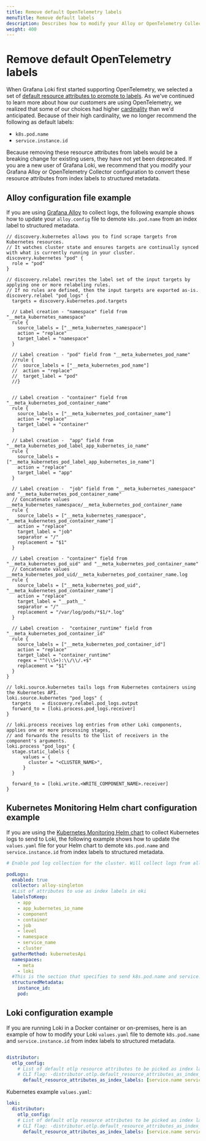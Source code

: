 ```yaml
---
title: Remove default OpenTelemetry labels
menuTitle: Remove default labels
description: Describes how to modify your Alloy or OpenTelemetry Collector configuration to demote default index labels to structured metadata.
weight: 400
---
```


# Remove default OpenTelemetry labels

When Grafana Loki first started supporting OpenTelemetry, we selected a set of [default resource attributes to promote to labels](https://grafana.com/docs/loki/<LOKI_VERSION>/get-started/labels/#default-labels-for-opentelemetry). As we've continued to learn more about how our customers are using OpenTelemetry, we realized that some of our choices had higher [cardinality](https://grafana.com/docs/loki/<LOKI_VERSION>/get-started/labels/cardinality/) than we'd anticipated. Because of their high cardinality, we no longer recommend the following as default labels:

- `k8s.pod.name`
- `service.instance.id`

Because removing these resource attributes from labels would be a breaking change for existing users, they have not yet been deprecated. If you are a new user of Grafana Loki, we recommend that you modify your Grafana Alloy or OpenTelemetry Collector configuration to convert these resource attributes from index labels to structured metadata.

## Alloy configuration file example

If you are using [Grafana Alloy](https://grafana.com/docs/alloy/latest/) to collect logs, the following example shows how to update your `alloy.config` file to demote `k8s.pod.name` from an index label to structured metadata.

```alloy
// discovery.kubernetes allows you to find scrape targets from Kubernetes resources.
// It watches cluster state and ensures targets are continually synced with what is currently running in your cluster.
discovery.kubernetes "pod" {
  role = "pod"
}

// discovery.relabel rewrites the label set of the input targets by applying one or more relabeling rules.
// If no rules are defined, then the input targets are exported as-is.
discovery.relabel "pod_logs" {
  targets = discovery.kubernetes.pod.targets

  // Label creation - "namespace" field from "__meta_kubernetes_namespace"
  rule {
    source_labels = ["__meta_kubernetes_namespace"]
    action = "replace"
    target_label = "namespace"
  }

  // Label creation - "pod" field from "__meta_kubernetes_pod_name"
  //rule {
  //  source_labels = ["__meta_kubernetes_pod_name"]
  //  action = "replace"
  //  target_label = "pod"
  //}


  // Label creation - "container" field from "__meta_kubernetes_pod_container_name"
  rule {
    source_labels = ["__meta_kubernetes_pod_container_name"]
    action = "replace"
    target_label = "container"
  }

  // Label creation -  "app" field from "__meta_kubernetes_pod_label_app_kubernetes_io_name"
  rule {
    source_labels = ["__meta_kubernetes_pod_label_app_kubernetes_io_name"]
    action = "replace"
    target_label = "app"
  }

  // Label creation -  "job" field from "__meta_kubernetes_namespace" and "__meta_kubernetes_pod_container_name"
  // Concatenate values __meta_kubernetes_namespace/__meta_kubernetes_pod_container_name
  rule {
    source_labels = ["__meta_kubernetes_namespace", "__meta_kubernetes_pod_container_name"]
    action = "replace"
    target_label = "job"
    separator = "/"
    replacement = "$1"
  }

  // Label creation - "container" field from "__meta_kubernetes_pod_uid" and "__meta_kubernetes_pod_container_name"
  // Concatenate values __meta_kubernetes_pod_uid/__meta_kubernetes_pod_container_name.log
  rule {
    source_labels = ["__meta_kubernetes_pod_uid", "__meta_kubernetes_pod_container_name"]
    action = "replace"
    target_label = "__path__"
    separator = "/"
    replacement = "/var/log/pods/*$1/*.log"
  }

  // Label creation -  "container_runtime" field from "__meta_kubernetes_pod_container_id"
  rule {
    source_labels = ["__meta_kubernetes_pod_container_id"]
    action = "replace"
    target_label = "container_runtime"
    regex = "^(\\S+):\\/\\/.+$"
    replacement = "$1"
  }
}

// loki.source.kubernetes tails logs from Kubernetes containers using the Kubernetes API.
loki.source.kubernetes "pod_logs" {
  targets    = discovery.relabel.pod_logs.output
  forward_to = [loki.process.pod_logs.receiver]
}

// loki.process receives log entries from other Loki components, applies one or more processing stages,
// and forwards the results to the list of receivers in the component's arguments.
loki.process "pod_logs" {
  stage.static_labels {
      values = {
        cluster = "<CLUSTER_NAME>",
      }
  }

  forward_to = [loki.write.<WRITE_COMPONENT_NAME>.receiver]
}
```

## Kubernetes Monitoring Helm chart configuration example

If you are using the [Kubernetes Monitoring Helm chart](https://grafana.com/docs/grafana-cloud/monitor-infrastructure/kubernetes-monitoring/) to collect Kubernetes logs to send to Loki, the following example shows how to update the `values.yaml` file for your Helm chart to demote `k8s.pod.name` and `service.instance.id` from index labels to structured metadata.

```yaml
# Enable pod log collection for the cluster. Will collect logs from all pods in both the meta and loki namespace. 

podLogs:
  enabled: true
  collector: alloy-singleton
  #List of attributes to use as index labels in oki
  labelsToKeep:
    - app
    - app_kubernetes_io_name
    - component
    - container
    - job
    - level
    - namespace
    - service_name
    - cluster
  gatherMethod: kubernetesApi
  namespaces:
    - meta
    - loki
  #This is the section that specifies to send k8s.pod.name and service.instance.id to structured metadata
  structuredMetadata:
    instance_id:
    pod:
  ```

## Loki configuration example

If you are running Loki in a Docker container or on-premises, here is an example of how to modify your Loki `values.yaml` file to demote `k8s.pod.name` and `service.instance.id` from index labels to structured metadata.

```yaml

distributor:
  otlp_config:
    # List of default otlp resource attributes to be picked as index labels - EDIT TO REMOVE k8s.pod.name AND service.instance.id FROM THE LIST
    # CLI flag: -distributor.otlp.default_resource_attributes_as_index_labels
      default_resource_attributes_as_index_labels: [service.name service.namespace deployment.environment deployment.environment.name cloud.region cloud.availability_zone k8s.cluster.name k8s.namespace.name k8s.container.name container.name k8s.replicaset.name k8s.deployment.name k8s.statefulset.name k8s.daemonset.name k8s.cronjob.name k8s.job.name]

```

Kubernetes example `values.yaml`:

```yaml
loki:
  distributor:
    otlp_config:
    # List of default otlp resource attributes to be picked as index labels - EDIT TO REMOVE k8s.pod.name AND service.instance.id FROM THE LIST
    # CLI flag: -distributor.otlp.default_resource_attributes_as_index_labels
      default_resource_attributes_as_index_labels: [service.name service.namespace deployment.environment deployment.environment.name cloud.region cloud.availability_zone k8s.cluster.name k8s.namespace.name k8s.container.name container.name k8s.replicaset.name k8s.deployment.name k8s.statefulset.name k8s.daemonset.name k8s.cronjob.name k8s.job.name]
```
